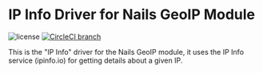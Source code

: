 # IP Info Driver for Nails GeoIP Module

![license](https://img.shields.io/badge/license-MIT-green.svg)
[![CircleCI branch](https://img.shields.io/circleci/project/github/nails/driver-geo-ip-ipinfo.svg)](https://circleci.com/gh/nails/driver-geo-ip-ipinfo)

This is the "IP Info" driver for the Nails GeoIP module, it uses the IP Info service (ipinfo.io) for getting details about a given IP.
